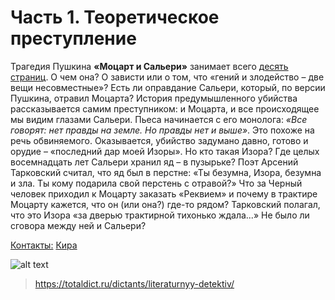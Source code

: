 <h1>Часть 1. Теоретическое преступление </h1>
Трагедия Пушкина <b>«Моцарт и Сальери»</b> занимает всего <u>десять страниц</u>. О чем она? О зависти или о том, что «гений и злодейство – две вещи несовместные»? Есть ли оправдание Сальери, который, по версии Пушкина, отравил Моцарта?
История предумышленного убийства рассказывается самим преступником: и Моцарта, и все происходящее мы видим глазами Сальери. Пьеса начинается с его монолога: <i>«Все говорят: нет правды на земле. Но правды нет и выше»</i>. Это похоже на речь обвиняемого. Оказывается, убийство задумано давно, готово и орудие – «последний дар моей Изоры». Но кто такая Изора? Где целых восемнадцать лет Сальери хранил яд – в пузырьке? Поэт Арсений Тарковский считал, что яд был в перстне: «Ты безумна, Изора, безумна и зла. Ты кому подарила свой перстень с отравой?» Что за Черный человек приходил к Моцарту заказать «Реквием» и почему в трактире Моцарту кажется, что он (или она?) где-то рядом? Тарковский полагал, что это Изора «за дверью трактирной тихонько ждала...» Не было ли сговора между ней и Сальери?

<u>Контакты:</u> <a href=https://vk.com/ichewlips/>Кира</a>


![alt text](https://interlude-cdn-blob-prod.azureedge.net/interlude-blob-storage-prod/2019/03/mozart-salieri.jpg "Mozart")
>https://totaldict.ru/dictants/literaturnyy-detektiv/
